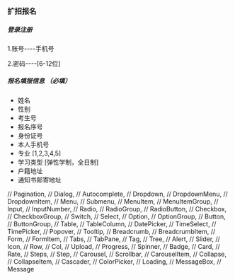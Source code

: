 ### 扩招报名

##### 登录注册

1.账号----手机号

2.密码----[6-12位]

##### 报名填报信息 （必填）

- 姓名
- 性别
- 考生号   
- 报名序号    
- 身份证号
- 本人手机号
- 专业    [1,2,3,4,5]   
- 学习类型 [弹性学制，全日制]
- 户籍地址
- 通知书邮寄地址

// Pagination,
// Dialog,
// Autocomplete,
// Dropdown,
// DropdownMenu,
// DropdownItem,
// Menu,
// Submenu,
// MenuItem,
// MenuItemGroup,
// Input,
// InputNumber,
// Radio,
// RadioGroup,
// RadioButton,
// Checkbox,
// CheckboxGroup,
// Switch,
// Select,
// Option,
// OptionGroup,
// Button,
// ButtonGroup,
// Table,
// TableColumn,
// DatePicker,
// TimeSelect,
// TimePicker,
// Popover,
// Tooltip,
// Breadcrumb,
// BreadcrumbItem,
// Form,
// FormItem,
// Tabs,
// TabPane,
// Tag,
// Tree,
// Alert,
// Slider,
// Icon,
// Row,
// Col,
// Upload,
// Progress,
// Spinner,
// Badge,
// Card,
// Rate,
// Steps,
// Step,
// Carousel,
// Scrollbar,
// CarouselItem,
// Collapse,
// CollapseItem,
// Cascader,
// ColorPicker,
// Loading,
// MessageBox,
// Message